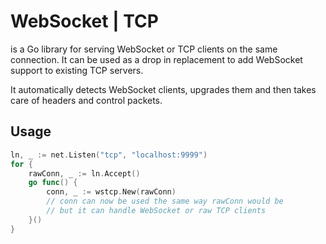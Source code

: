 # WebSocket | TCP

is a Go library for serving WebSocket or TCP clients on the same connection.
It can be used as a drop in replacement to add WebSocket support to existing TCP servers.

It automatically detects WebSocket clients, upgrades them and then takes care of headers and control packets.

## Usage

```go
ln, _ := net.Listen("tcp", "localhost:9999")
for {
    rawConn, _ := ln.Accept()
    go func() {
        conn, _ := wstcp.New(rawConn)
        // conn can now be used the same way rawConn would be
        // but it can handle WebSocket or raw TCP clients
    }()
}
```

